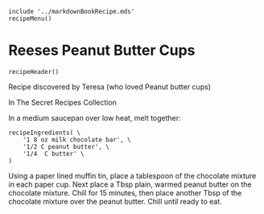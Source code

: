 ~~~ markdown-script
include '../markdownBookRecipe.mds'
recipeMenu()
~~~

# Reeses Peanut Butter Cups

~~~ markdown-script
recipeHeader()
~~~

Recipe discovered by Teresa (who loved Peanut butter cups)

In The Secret Recipes Collection

In a medium saucepan over low heat, melt together:

~~~ markdown-script
recipeIngredients( \
    '1 8 oz milk chocolate bar', \
    '1/2 C peanut butter', \
    '1/4  C butter' \
)
~~~

Using a paper lined muffin tin, place a tablespoon of the chocolate mixture in each paper cup. Next
place a Tbsp plain, warmed peanut butter on the chocolate mixture. Chill for 15 minutes, then place
another Tbsp of the chocolate mixture over the peanut butter. Chill until ready to eat.
